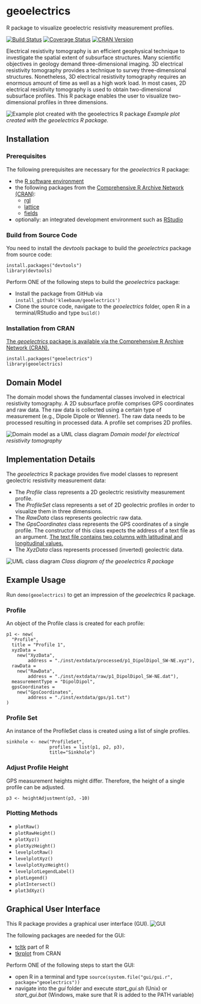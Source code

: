 # geoelectrics
R package to visualize geoelectric resistivity measurement profiles.

[![Build Status](https://travis-ci.org/kleebaum/geoelectrics.svg?branch=master)](https://travis-ci.org/kleebaum/geoelectrics)
[![Coverage Status](https://codecov.io/gh/kleebaum/geoelectrics/branch/master/graph/badge.svg)](https://codecov.io/gh/kleebaum/geoelectrics)
[![CRAN Version](http://www.r-pkg.org/badges/version/geoelectrics)](https://cran.r-project.org/package=geoelectrics)

Electrical resistivity tomography is an efficient geophysical technique to investigate the spatial extent of subsurface structures. Many scientific objectives in geology demand three-dimensional imaging. 
3D electrical resistivity tomography provides a technique to survey three-dimensional structures. 
Nonetheless, 3D electrical resistivity tomography requires an enormous amount of time as well as a high work load. 
In most cases, 2D electrical resistivity tomography is used to obtain two-dimensional subsurface profiles. 
This R package enables the user to visualize two-dimensional profiles in three dimensions.

![Example plot created with the geoelectrics R package](https://raw.githubusercontent.com/kleebaum/geoelectrics/master/inst/img/sinkhole.png)
*Example plot created with the geoelectrics R package.*
 
## Installation 

### Prerequisites
The following prerequisites are necessary for the *geoelectrics* R package:
- the [R software environment](http://www.r-project.org/)
- the following packages from the [Comprehensive R Archive Network (CRAN)](https://cran.r-project.org/):
  - [rgl](https://cran.r-project.org/package=rgl/)
  - [lattice](https://cran.r-project.org/package=lattice/)
  - [fields](https://cran.r-project.org/package=fields/)
- optionally: an integrated development environment such as [RStudio](https://www.rstudio.com/)
  
### Build from Source Code
You need to install the *devtools* package to build the *geoelectrics* package from source code:
```
install.packages("devtools")
library(devtools)
```

Perform ONE of the following steps to build the *geoelectrics* package:
- Install the package from GitHub via ```install_github('kleebaum/geoelectrics')```
- Clone the source code, navigate to the *geoelectrics* folder, open R in a terminal/RStudio and type ```build()```

### Installation from CRAN
[The *geoelectrics* package is available via the Comprehensive R Archive Network (CRAN).](https://cran.r-project.org/package=geoelectrics/)
```
install.packages("geoelectrics")
library(geoelectrics)
```

## Domain Model
The domain model shows the fundamental classes involved in electrical resistivity tomography.
A 2D subsurface profile comprises GPS coordinates and raw data.
The raw data is collected using a certain type of measurement (e.g., Dipole Dipole or Wenner). 
The raw data needs to be processed resulting in processed data.
A profile set comprises 2D profiles.

![Domain model as a UML class diagram](https://raw.githubusercontent.com/kleebaum/geoelectrics/master/inst/img/domain_data.png)
*Domain model for electrical resistivity tomography*

## Implementation Details
The *geoelectrics* R package provides five model classes to represent geolectric resistivity measurement data:
- The *Profile* class represents a 2D geolectric resistivity measurement profile.
- The *ProfileSet* class represents a set of 2D geolectric profiles in order to visualize them in three dimensions.
- The *RawData* class represents geolectric raw data.
- The *GpsCoordinates* class represents the GPS coordinates of a single profile. The constructor of this class expects the address of a text file as an argument. [The text file contains two columns with latitudinal and longitudinal values.](https://raw.githubusercontent.com/kleebaum/geoelectrics/master/inst/extdata/gps/p1.txt)
- The *XyzData* class represents processed (inverted) geolectric data.

![UML class diagram](https://raw.githubusercontent.com/kleebaum/geoelectrics/master/inst/img/class_diagram.png)
*Class diagram of the geoelectrics R package*

## Example Usage
Run ```demo(geoelectrics)``` to get an impression of the *geoelectrics* R package.

### Profile
An object of the Profile class is created for each profile:
```
p1 <- new(
  "Profile",
  title = "Profile 1",
  xyzData =
    new("XyzData",
        address = "./inst/extdata/processed/p1_DipolDipol_SW-NE.xyz"),
  rawData =
    new("RawData",
        address = "./inst/extdata/raw/p1_DipolDipol_SW-NE.dat"),
  measurementType = "DipolDipol",
  gpsCoordinates =
    new("GpsCoordinates",
        address = "./inst/extdata/gps/p1.txt")
)
```

### Profile Set
An instance of the ProfileSet class is created using a list of single profiles.
```
sinkhole <- new("ProfileSet",
                profiles = list(p1, p2, p3),
                title="Sinkhole")
```

### Adjust Profile Height
GPS measurement heights might differ. Therefore, the height of a single profile can be adjusted.
```
p3 <- heightAdjustment(p3, -10)
```

### Plotting Methods
- ```plotRaw()```
- ```plotRawHeight()```
- ```plotXyz()```
- ```plotXyzHeight()```
- ```levelplotRaw()```
- ```levelplotXyz()```
- ```levelplotXyzHeight()```
- ```levelplotLegendLabel()```
- ```plotLegend()```
- ```plotIntersect()```
- ```plot3dXyz()```

## Graphical User Interface
This R package provides a graphical user interface (GUI). 
![GUI](https://raw.githubusercontent.com/kleebaum/geoelectrics/master/inst/img/gui.png)

The following packages are needed for the GUI:
  - [tcltk](https://www.rdocumentation.org/packages/tcltk/) part of R
  - [tkrplot](https://cran.r-project.org/package=tkrplot/) from CRAN 

Perform ONE of the following steps to start the GUI:
  - open R in a terminal and type ```source(system.file("gui/gui.r", package="geoelectrics"))```
  - navigate into the *gui* folder and execute *start_gui.sh* (Unix) or *start_gui.bat* (Windows, make sure that R is added to the PATH variable)